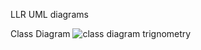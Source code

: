 LLR UML diagrams

Class Diagram
![class diagram trignometry](https://user-images.githubusercontent.com/78848581/107730289-00cd5a00-6d19-11eb-83ff-987784763cd2.jpg)
